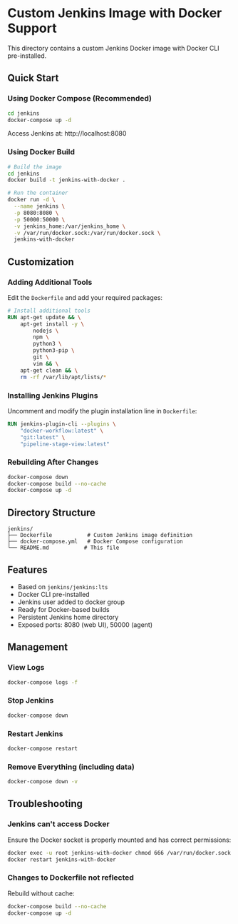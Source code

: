 # Custom Jenkins Image with Docker Support

This directory contains a custom Jenkins Docker image with Docker CLI pre-installed.

## Quick Start

### Using Docker Compose (Recommended)

```bash
cd jenkins
docker-compose up -d
```

Access Jenkins at: http://localhost:8080

### Using Docker Build

```bash
# Build the image
cd jenkins
docker build -t jenkins-with-docker .

# Run the container
docker run -d \
  --name jenkins \
  -p 8080:8080 \
  -p 50000:50000 \
  -v jenkins_home:/var/jenkins_home \
  -v /var/run/docker.sock:/var/run/docker.sock \
  jenkins-with-docker
```

## Customization

### Adding Additional Tools

Edit the `Dockerfile` and add your required packages:

```dockerfile
# Install additional tools
RUN apt-get update && \
    apt-get install -y \
        nodejs \
        npm \
        python3 \
        python3-pip \
        git \
        vim && \
    apt-get clean && \
    rm -rf /var/lib/apt/lists/*
```

### Installing Jenkins Plugins

Uncomment and modify the plugin installation line in `Dockerfile`:

```dockerfile
RUN jenkins-plugin-cli --plugins \
    "docker-workflow:latest" \
    "git:latest" \
    "pipeline-stage-view:latest"
```

### Rebuilding After Changes

```bash
docker-compose down
docker-compose build --no-cache
docker-compose up -d
```

## Directory Structure

```
jenkins/
├── Dockerfile           # Custom Jenkins image definition
├── docker-compose.yml   # Docker Compose configuration
└── README.md           # This file
```

## Features

- Based on `jenkins/jenkins:lts`
- Docker CLI pre-installed
- Jenkins user added to docker group
- Ready for Docker-based builds
- Persistent Jenkins home directory
- Exposed ports: 8080 (web UI), 50000 (agent)

## Management

### View Logs

```bash
docker-compose logs -f
```

### Stop Jenkins

```bash
docker-compose down
```

### Restart Jenkins

```bash
docker-compose restart
```

### Remove Everything (including data)

```bash
docker-compose down -v
```

## Troubleshooting

### Jenkins can't access Docker

Ensure the Docker socket is properly mounted and has correct permissions:

```bash
docker exec -u root jenkins-with-docker chmod 666 /var/run/docker.sock
docker restart jenkins-with-docker
```

### Changes to Dockerfile not reflected

Rebuild without cache:

```bash
docker-compose build --no-cache
docker-compose up -d
```
